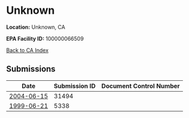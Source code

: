 # Unknown

**Location:** Unknown, CA

**EPA Facility ID:** 100000066509

[Back to CA Index](../../index.md)

## Submissions

| Date | Submission ID | Document Control Number |
|------|--------------|-------------------------|
| [2004-06-15](submissions/31494.md) | 31494 |  |
| [1999-06-21](submissions/5338.md) | 5338 |  |
